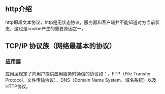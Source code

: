 ## http介绍
 http即超文本协议，http是无状态协议，服务器和客户端并不能知道对方当前状态，这也是cookie产生的重要原因之一。
## TCP/IP 协议族（网络最基本的协议）
### 应用层
应用层规定了向用户提供应用服务时通信的协议如：，FTP（File Transfer Protocol，文件传输协议）、DNS（Domain Name System，域名系统）以及HTTP协议。